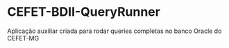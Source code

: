 # CEFET-BDII-QueryRunner
Aplicação auxiliar criada para rodar queries completas no banco Oracle do CEFET-MG
